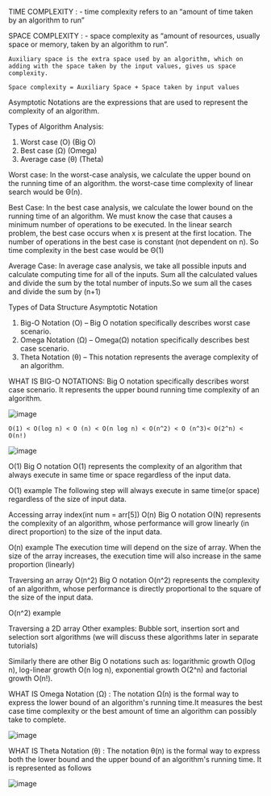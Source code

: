 TIME COMPLEXITY : -
time complexity refers to an “amount of time taken by an algorithm to run”

SPACE COMPLEXITY : -
    space complexity as “amount of resources, usually space or memory, taken by an algorithm to run”.

    Auxiliary space is the extra space used by an algorithm, which on adding with the space taken by the input values, gives us space complexity.

    Space complexity = Auxiliary Space + Space taken by input values
    
    
Asymptotic Notations are the expressions that are used to represent the complexity of an algorithm.


Types of Algorithm Analysis:

1)  Worst case (Ο) (Big O)
2) Best case (Ω) (Omega)
3) Average case (θ) (Theta)

Worst case:
In the worst-case analysis, we calculate the upper bound on the running time of an algorithm.
the worst-case time complexity of linear search would be Θ(n).

Best Case: 
In the best case analysis, we calculate the lower bound on the running time of an algorithm. 
We must know the case that causes a minimum number of operations to be executed. In the linear search problem, the best case occurs when x is present at the first location. 
The number of operations in the best case is constant (not dependent on n). 
So time complexity in the best case would be Θ(1) 

Average Case:
In average case analysis, we take all possible inputs and calculate computing time for all of the inputs. 
Sum all the calculated values and divide the sum by the total number of inputs.So we sum all the cases and divide the sum by (n+1)

Types of Data Structure Asymptotic Notation
1. Big-O Notation (Ο) – Big O notation specifically describes worst case scenario.
2. Omega Notation (Ω) – Omega(Ω) notation specifically describes best case scenario.
3. Theta Notation (θ) – This notation represents the average complexity of an algorithm.

WHAT IS BIG-O NOTATIONS: 
Big O notation specifically describes worst case scenario. It represents the upper bound running time complexity of an algorithm.

![image](https://user-images.githubusercontent.com/106817606/178297862-c1c4e94f-2f25-415e-97da-eee2ea789f7c.png)

```O(1) < O(log n) < O (n) < O(n log n) < O(n^2) < O (n^3)< O(2^n) < O(n!)```

![image](https://user-images.githubusercontent.com/106817606/178298686-9a8fa3b3-42fc-4ad8-80d8-1226d31cc33a.png)

O(1)
Big O notation O(1) represents the complexity of an algorithm that always execute in same time or space regardless of the input data.

O(1) example
The following step will always execute in same time(or space) regardless of the size of input data.

Accessing array index(int num = arr[5])
O(n)
Big O notation O(N) represents the complexity of an algorithm, whose performance will grow linearly (in direct proportion) to the size of the input data.

O(n) example
The execution time will depend on the size of array. When the size of the array increases, the execution time will also increase in the same proportion (linearly)

Traversing an array
O(n^2)
Big O notation O(n^2) represents the complexity of an algorithm, whose performance is directly proportional to the square of the size of the input data.

O(n^2) example

Traversing a 2D array
Other examples: Bubble sort, insertion sort and selection sort algorithms (we will discuss these algorithms later in separate tutorials)

Similarly there are other Big O notations such as:
logarithmic growth O(log n), log-linear growth O(n log n), exponential growth O(2^n) and factorial growth O(n!).

WHAT IS Omega Notation (Ω) :
The notation Ω(n) is the formal way to express the lower bound of an algorithm's running time.It measures the best case time complexity or the best amount of time an algorithm can possibly take to complete.

![image](https://user-images.githubusercontent.com/106817606/178299402-c18c490b-fec1-465b-b739-83553e8c8a33.png)


WHAT IS Theta Notation (θ) :
The notation θ(n) is the formal way to express both the lower bound and the upper bound of an algorithm's running time. It is represented as follows 

![image](https://user-images.githubusercontent.com/106817606/178299542-af06a920-c67e-42a4-baf3-93cb5d6a2121.png)

